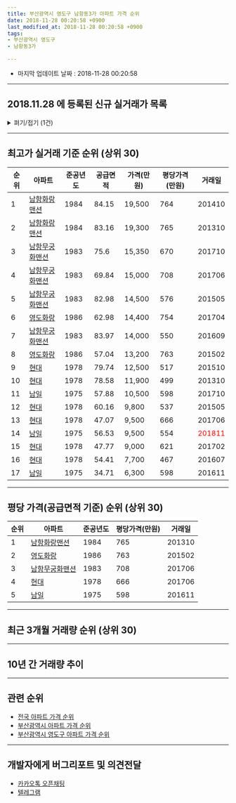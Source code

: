 ```yaml
---
title: 부산광역시 영도구 남항동3가 아파트 가격 순위
date: 2018-11-28 00:20:58 +0900
last_modified_at: 2018-11-28 00:20:58 +0900
tags:
- 부산광역시 영도구
- 남항동3가

---
```


* 마지막 업데이트 날짜 : 2018-11-28 00:20:58

---

## 2018.11.28 에 등록된 신규 실거래가 목록

<details>
<summary>펴기/접기 (1건)</summary>
<div markdown="1">

|아파트|준공년도|공급면적|가격(만원)|평당가격(만원)|거래일|
|---|---|---|---|---|---|
|[남일](https://search.naver.com/search.naver?query=%EB%B6%80%EC%82%B0%EA%B4%91%EC%97%AD%EC%8B%9C+%EC%98%81%EB%8F%84%EA%B5%AC+%EB%82%A8%ED%95%AD%EB%8F%993%EA%B0%80+%EB%82%A8%EC%9D%BC)|1975|56.53|9,500|554|<span style="color:red">201811</span>|


</div>
</details>

---

## 최고가 실거래 기준 순위 (상위 30)


|순위|아파트|준공년도|공급면적|가격(만원)|평당가격(만원)|거래일|
|---|---|---|---|---|---|---|
|1|[남항화랑맨션](https://search.naver.com/search.naver?query=%EB%B6%80%EC%82%B0%EA%B4%91%EC%97%AD%EC%8B%9C+%EC%98%81%EB%8F%84%EA%B5%AC+%EB%82%A8%ED%95%AD%EB%8F%993%EA%B0%80+%EB%82%A8%ED%95%AD%ED%99%94%EB%9E%91%EB%A7%A8%EC%85%98)|1984|84.15|19,500|764|201410|
|2|[남항화랑맨션](https://search.naver.com/search.naver?query=%EB%B6%80%EC%82%B0%EA%B4%91%EC%97%AD%EC%8B%9C+%EC%98%81%EB%8F%84%EA%B5%AC+%EB%82%A8%ED%95%AD%EB%8F%993%EA%B0%80+%EB%82%A8%ED%95%AD%ED%99%94%EB%9E%91%EB%A7%A8%EC%85%98)|1984|83.16|19,300|765|201310|
|3|[남항무궁화맨션](https://search.naver.com/search.naver?query=%EB%B6%80%EC%82%B0%EA%B4%91%EC%97%AD%EC%8B%9C+%EC%98%81%EB%8F%84%EA%B5%AC+%EB%82%A8%ED%95%AD%EB%8F%993%EA%B0%80+%EB%82%A8%ED%95%AD%EB%AC%B4%EA%B6%81%ED%99%94%EB%A7%A8%EC%85%98)|1983|75.6|15,350|670|201710|
|4|[남항무궁화맨션](https://search.naver.com/search.naver?query=%EB%B6%80%EC%82%B0%EA%B4%91%EC%97%AD%EC%8B%9C+%EC%98%81%EB%8F%84%EA%B5%AC+%EB%82%A8%ED%95%AD%EB%8F%993%EA%B0%80+%EB%82%A8%ED%95%AD%EB%AC%B4%EA%B6%81%ED%99%94%EB%A7%A8%EC%85%98)|1983|69.84|15,000|708|201706|
|5|[남항무궁화맨션](https://search.naver.com/search.naver?query=%EB%B6%80%EC%82%B0%EA%B4%91%EC%97%AD%EC%8B%9C+%EC%98%81%EB%8F%84%EA%B5%AC+%EB%82%A8%ED%95%AD%EB%8F%993%EA%B0%80+%EB%82%A8%ED%95%AD%EB%AC%B4%EA%B6%81%ED%99%94%EB%A7%A8%EC%85%98)|1983|82.98|14,500|576|201505|
|6|[영도화랑](https://search.naver.com/search.naver?query=%EB%B6%80%EC%82%B0%EA%B4%91%EC%97%AD%EC%8B%9C+%EC%98%81%EB%8F%84%EA%B5%AC+%EB%82%A8%ED%95%AD%EB%8F%993%EA%B0%80+%EC%98%81%EB%8F%84%ED%99%94%EB%9E%91)|1986|62.98|14,400|754|201704|
|7|[남항무궁화맨션](https://search.naver.com/search.naver?query=%EB%B6%80%EC%82%B0%EA%B4%91%EC%97%AD%EC%8B%9C+%EC%98%81%EB%8F%84%EA%B5%AC+%EB%82%A8%ED%95%AD%EB%8F%993%EA%B0%80+%EB%82%A8%ED%95%AD%EB%AC%B4%EA%B6%81%ED%99%94%EB%A7%A8%EC%85%98)|1983|83.97|14,000|550|201609|
|8|[영도화랑](https://search.naver.com/search.naver?query=%EB%B6%80%EC%82%B0%EA%B4%91%EC%97%AD%EC%8B%9C+%EC%98%81%EB%8F%84%EA%B5%AC+%EB%82%A8%ED%95%AD%EB%8F%993%EA%B0%80+%EC%98%81%EB%8F%84%ED%99%94%EB%9E%91)|1986|57.04|13,200|763|201502|
|9|[현대](https://search.naver.com/search.naver?query=%EB%B6%80%EC%82%B0%EA%B4%91%EC%97%AD%EC%8B%9C+%EC%98%81%EB%8F%84%EA%B5%AC+%EB%82%A8%ED%95%AD%EB%8F%993%EA%B0%80+%ED%98%84%EB%8C%80)|1978|79.74|12,500|517|201510|
|10|[현대](https://search.naver.com/search.naver?query=%EB%B6%80%EC%82%B0%EA%B4%91%EC%97%AD%EC%8B%9C+%EC%98%81%EB%8F%84%EA%B5%AC+%EB%82%A8%ED%95%AD%EB%8F%993%EA%B0%80+%ED%98%84%EB%8C%80)|1978|78.58|11,900|499|201310|
|11|[남일](https://search.naver.com/search.naver?query=%EB%B6%80%EC%82%B0%EA%B4%91%EC%97%AD%EC%8B%9C+%EC%98%81%EB%8F%84%EA%B5%AC+%EB%82%A8%ED%95%AD%EB%8F%993%EA%B0%80+%EB%82%A8%EC%9D%BC)|1975|57.88|10,500|598|201710|
|12|[현대](https://search.naver.com/search.naver?query=%EB%B6%80%EC%82%B0%EA%B4%91%EC%97%AD%EC%8B%9C+%EC%98%81%EB%8F%84%EA%B5%AC+%EB%82%A8%ED%95%AD%EB%8F%993%EA%B0%80+%ED%98%84%EB%8C%80)|1978|60.16|9,800|537|201505|
|13|[현대](https://search.naver.com/search.naver?query=%EB%B6%80%EC%82%B0%EA%B4%91%EC%97%AD%EC%8B%9C+%EC%98%81%EB%8F%84%EA%B5%AC+%EB%82%A8%ED%95%AD%EB%8F%993%EA%B0%80+%ED%98%84%EB%8C%80)|1978|47.07|9,500|666|201706|
|14|[남일](https://search.naver.com/search.naver?query=%EB%B6%80%EC%82%B0%EA%B4%91%EC%97%AD%EC%8B%9C+%EC%98%81%EB%8F%84%EA%B5%AC+%EB%82%A8%ED%95%AD%EB%8F%993%EA%B0%80+%EB%82%A8%EC%9D%BC)|1975|56.53|9,500|554|<span style="color:red">201811</span>|
|15|[현대](https://search.naver.com/search.naver?query=%EB%B6%80%EC%82%B0%EA%B4%91%EC%97%AD%EC%8B%9C+%EC%98%81%EB%8F%84%EA%B5%AC+%EB%82%A8%ED%95%AD%EB%8F%993%EA%B0%80+%ED%98%84%EB%8C%80)|1978|47.77|9,000|621|201702|
|16|[현대](https://search.naver.com/search.naver?query=%EB%B6%80%EC%82%B0%EA%B4%91%EC%97%AD%EC%8B%9C+%EC%98%81%EB%8F%84%EA%B5%AC+%EB%82%A8%ED%95%AD%EB%8F%993%EA%B0%80+%ED%98%84%EB%8C%80)|1978|54.41|7,700|467|201607|
|17|[남일](https://search.naver.com/search.naver?query=%EB%B6%80%EC%82%B0%EA%B4%91%EC%97%AD%EC%8B%9C+%EC%98%81%EB%8F%84%EA%B5%AC+%EB%82%A8%ED%95%AD%EB%8F%993%EA%B0%80+%EB%82%A8%EC%9D%BC)|1975|34.71|6,300|598|201611|


---

## 평당 가격(공급면적 기준) 순위 (상위 30)


|순위|아파트|준공년도|평당가격(만원)|거래일|
|---|---|---|---|---|
|1|[남항화랑맨션](https://search.naver.com/search.naver?query=%EB%B6%80%EC%82%B0%EA%B4%91%EC%97%AD%EC%8B%9C+%EC%98%81%EB%8F%84%EA%B5%AC+%EB%82%A8%ED%95%AD%EB%8F%993%EA%B0%80+%EB%82%A8%ED%95%AD%ED%99%94%EB%9E%91%EB%A7%A8%EC%85%98)|1984|765|201310|
|2|[영도화랑](https://search.naver.com/search.naver?query=%EB%B6%80%EC%82%B0%EA%B4%91%EC%97%AD%EC%8B%9C+%EC%98%81%EB%8F%84%EA%B5%AC+%EB%82%A8%ED%95%AD%EB%8F%993%EA%B0%80+%EC%98%81%EB%8F%84%ED%99%94%EB%9E%91)|1986|763|201502|
|3|[남항무궁화맨션](https://search.naver.com/search.naver?query=%EB%B6%80%EC%82%B0%EA%B4%91%EC%97%AD%EC%8B%9C+%EC%98%81%EB%8F%84%EA%B5%AC+%EB%82%A8%ED%95%AD%EB%8F%993%EA%B0%80+%EB%82%A8%ED%95%AD%EB%AC%B4%EA%B6%81%ED%99%94%EB%A7%A8%EC%85%98)|1983|708|201706|
|4|[현대](https://search.naver.com/search.naver?query=%EB%B6%80%EC%82%B0%EA%B4%91%EC%97%AD%EC%8B%9C+%EC%98%81%EB%8F%84%EA%B5%AC+%EB%82%A8%ED%95%AD%EB%8F%993%EA%B0%80+%ED%98%84%EB%8C%80)|1978|666|201706|
|5|[남일](https://search.naver.com/search.naver?query=%EB%B6%80%EC%82%B0%EA%B4%91%EC%97%AD%EC%8B%9C+%EC%98%81%EB%8F%84%EA%B5%AC+%EB%82%A8%ED%95%AD%EB%8F%993%EA%B0%80+%EB%82%A8%EC%9D%BC)|1975|598|201611|


---

## 최근 3개월 거래량 순위 (상위 30)


<div style="width:100%;">
    <canvas id="deal_count_ranking" height="250"></canvas>
</div>


<script>
new Chart(document.getElementById("deal_count_ranking"), {
    type: 'horizontalBar',
    data: {
        labels: ['현대', '남일', '영도화랑'],
        datasets: [{
            label: '실거래 수',
            data: [1, 1, 1],
            borderColor: "rgba(255, 0, 128, 1)",
            backgroundColor: "rgba(255, 0, 128, 0.5)",
            fill: false,
        }]
    },
    options: {
        responsive: true,
        title: {
            display: true,
            text: '최근 3개월 거래량 순위'
        },
        tooltips: {
            mode: 'index',
            intersect: false,
            callbacks: {
                title: function(tooltipItems, data) {
                    return "실거래 수:";
                },
                label: function(tooltipItem, data) {
                    return data.labels[tooltipItem.index] + ": " + tooltipItem.xLabel;
                }
            }
        },
        hover: {
            mode: 'nearest',
            intersect: true
        },
        scales: {
            xAxes: [{
                display: true,
                scaleLabel: {
                    display: true,
                    labelString: '실거래 수'
                },
                ticks: {
                    suggestedMin: 0,
                }
            }],
            yAxes: [{
                display: true,
                ticks: {
                    autoSkip: false,
                    callback: function(value, index, values) {
                        if (value.length > 15)
                            return value.substr(0, 13) + "...";
                        else
                            return value;
                    }
                },
                scaleLabel: {
                    display: false,
                }
            }]
        }
    }
});

</script>


---

## 10년 간 거래량 추이


<div style="width:100%;">
    <canvas id="deal_progress" height="250"></canvas>
</div>

<script>
new Chart(document.getElementById("deal_progress"), {
    type: 'line',
    data: {
        labels: ['200811','200812','200901','200902','200903','200904','200905','200906','200907','200908','200909','200910','200911','200912','201001','201002','201003','201004','201005','201006','201007','201008','201009','201010','201011','201012','201101','201102','201103','201104','201105','201106','201107','201108','201109','201110','201111','201112','201201','201202','201203','201204','201205','201206','201207','201208','201209','201210','201211','201212','201301','201302','201303','201304','201305','201306','201307','201308','201309','201310','201311','201312','201401','201402','201403','201404','201405','201406','201407','201408','201409','201410','201411','201412','201501','201502','201503','201504','201505','201506','201507','201508','201509','201510','201511','201512','201601','201602','201603','201604','201605','201606','201607','201608','201609','201610','201611','201612','201701','201702','201703','201704','201705','201706','201707','201708','201709','201710','201711','201712','201801','201802','201803','201804','201805','201806','201807','201808','201809','201810','201811'],
        datasets: [{
            label: '실거래 수',
            pointRadius: 1,
            data: [0, 0, 0, 2, 2, 0, 1, 2, 0, 1, 1, 1, 1, 0, 0, 0, 1, 1, 0, 1, 0, 0, 3, 1, 0, 1, 5, 0, 0, 0, 1, 0, 0, 0, 1, 4, 0, 1, 0, 1, 0, 1, 0, 0, 1, 0, 1, 1, 2, 1, 1, 0, 2, 0, 0, 1, 1, 2, 1, 5, 2, 1, 0, 0, 1, 3, 4, 2, 0, 2, 3, 3, 0, 0, 3, 2, 2, 1, 2, 1, 0, 1, 2, 1, 1, 1, 0, 0, 2, 3, 1, 1, 1, 2, 3, 1, 3, 1, 0, 1, 2, 2, 0, 4, 2, 1, 2, 2, 1, 0, 0, 0, 3, 0, 0, 0, 1, 1, 0, 1, 2],
            borderColor: "rgba(255, 201, 14, 1)",
            backgroundColor: "rgba(255, 201, 14, 0.5)",
            fill: true,
        }]
    },
    options: {
        responsive: true,
        title: {
            display: true,
            text: '10년간 거래량 추이'
        },
        tooltips: {
            mode: 'index',
            intersect: false,
        },
        hover: {
            mode: 'nearest',
            intersect: true
        },
        scales: {
            xAxes: [{
                display: true,
                scaleLabel: {
                    display: true,
                    labelString: '년/월'
                }
            }],
            yAxes: [{
                display: true,
                ticks: {
                    suggestedMin: 0,
                },
                scaleLabel: {
                    display: true,
                    labelString: '실거래 수'
                }
            }]
        }
    }
});

</script>


---

## 관련 순위

- [전국 아파트 가격 순위](https://inasie.github.io/apt-ranking/전국)
- [부산광역시 아파트 가격 순위](https://inasie.github.io/apt-ranking/부산광역시)
- [부산광역시 영도구 아파트 가격 순위](https://inasie.github.io/apt-ranking/부산광역시-영도구)


---

## 개발자에게 버그리포트 및 의견전달

- [카카오톡 오픈채팅](https://open.kakao.com/o/gLJUAP4)
- [텔레그램](https://t.me/inasie)

